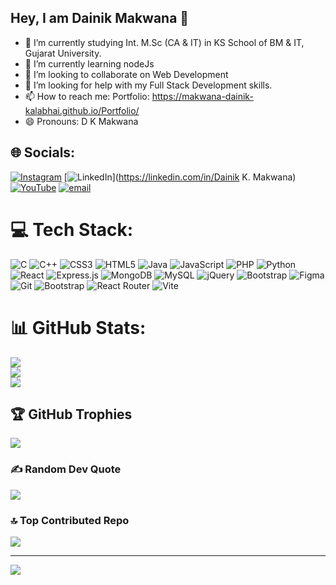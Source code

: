 ## Hey, I am Dainik Makwana 👋

- 🔭 I’m currently studying Int. M.Sc (CA & IT) in KS School of BM & IT, Gujarat University.
- 🌱 I’m currently learning nodeJs
- 👯 I’m looking to collaborate on Web Development
- 🤔 I’m looking for help with my Full Stack Development skills.
- 📫 How to reach me: Portfolio: https://makwana-dainik-kalabhai.github.io/Portfolio/
- 😄 Pronouns: D K Makwana


## 🌐 Socials:
[![Instagram](https://img.shields.io/badge/Instagram-%23E4405F.svg?logo=Instagram&logoColor=white)](https://instagram.com/dainik_318) [![LinkedIn](https://img.shields.io/badge/LinkedIn-%230077B5.svg?logo=linkedin&logoColor=white)](https://linkedin.com/in/Dainik K. Makwana) [![YouTube](https://img.shields.io/badge/YouTube-%23FF0000.svg?logo=YouTube&logoColor=white)](https://youtube.com/@UCd0_wU04xZ_sPvL3-kfkBxA) [![email](https://img.shields.io/badge/Email-D14836?logo=gmail&logoColor=white)](mailto:dainikmakwana31@gmail.com) 

# 💻 Tech Stack:
![C](https://img.shields.io/badge/c-%2300599C.svg?style=for-the-badge&logo=c&logoColor=white) ![C++](https://img.shields.io/badge/c++-%2300599C.svg?style=for-the-badge&logo=c%2B%2B&logoColor=white) ![CSS3](https://img.shields.io/badge/css3-%231572B6.svg?style=for-the-badge&logo=css3&logoColor=white) ![HTML5](https://img.shields.io/badge/html5-%23E34F26.svg?style=for-the-badge&logo=html5&logoColor=white) ![Java](https://img.shields.io/badge/java-%23ED8B00.svg?style=for-the-badge&logo=openjdk&logoColor=white) ![JavaScript](https://img.shields.io/badge/javascript-%23323330.svg?style=for-the-badge&logo=javascript&logoColor=%23F7DF1E) ![PHP](https://img.shields.io/badge/php-%23777BB4.svg?style=for-the-badge&logo=php&logoColor=white) ![Python](https://img.shields.io/badge/python-3670A0?style=for-the-badge&logo=python&logoColor=ffdd54) ![React](https://img.shields.io/badge/react-%2320232a.svg?style=for-the-badge&logo=react&logoColor=%2361DAFB) ![Express.js](https://img.shields.io/badge/express.js-%23404d59.svg?style=for-the-badge&logo=express&logoColor=%2361DAFB) ![MongoDB](https://img.shields.io/badge/MongoDB-%234ea94b.svg?style=for-the-badge&logo=mongodb&logoColor=white) ![MySQL](https://img.shields.io/badge/mysql-4479A1.svg?style=for-the-badge&logo=mysql&logoColor=white) ![jQuery](https://img.shields.io/badge/jquery-%230769AD.svg?style=for-the-badge&logo=jquery&logoColor=white) ![Bootstrap](https://img.shields.io/badge/bootstrap-%238511FA.svg?style=for-the-badge&logo=bootstrap&logoColor=white) ![Figma](https://img.shields.io/badge/figma-%23F24E1E.svg?style=for-the-badge&logo=figma&logoColor=white) ![Git](https://img.shields.io/badge/git-%23F05033.svg?style=for-the-badge&logo=git&logoColor=white) ![Bootstrap](https://img.shields.io/badge/bootstrap-%238511FA.svg?style=for-the-badge&logo=bootstrap&logoColor=white) ![React Router](https://img.shields.io/badge/React_Router-CA4245?style=for-the-badge&logo=react-router&logoColor=white) ![Vite](https://img.shields.io/badge/vite-%23646CFF.svg?style=for-the-badge&logo=vite&logoColor=white)
# 📊 GitHub Stats:
![](https://github-readme-stats.vercel.app/api?username=Makwana-Dainik-Kalabhai&theme=dark&hide_border=false&include_all_commits=true&count_private=false)<br/>
![](https://nirzak-streak-stats.vercel.app/?user=Makwana-Dainik-Kalabhai&theme=dark&hide_border=false)<br/>
![](https://github-readme-stats.vercel.app/api/top-langs/?username=Makwana-Dainik-Kalabhai&theme=dark&hide_border=false&include_all_commits=true&count_private=false&layout=compact)

## 🏆 GitHub Trophies
![](https://github-profile-trophy.vercel.app/?username=Makwana-Dainik-Kalabhai&theme=radical&no-frame=false&no-bg=true&margin-w=4)

### ✍️ Random Dev Quote
![](https://quotes-github-readme.vercel.app/api?type=horizontal&theme=radical)

### 🔝 Top Contributed Repo
![](https://github-contributor-stats.vercel.app/api?username=Makwana-Dainik-Kalabhai&limit=5&theme=dark&combine_all_yearly_contributions=true)

---
[![](https://visitcount.itsvg.in/api?id=Makwana-Dainik-Kalabhai&icon=0&color=0)](https://visitcount.itsvg.in)

<!-- Proudly created with GPRM ( https://gprm.itsvg.in ) -->
